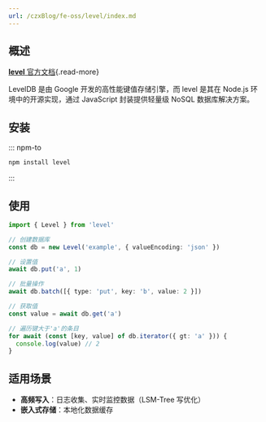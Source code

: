 ```yaml
---
url: /czxBlog/fe-oss/level/index.md
---
```

&#x20;

## 概述

[**level** 官方文档](https://github.com/Level/abstract-level){.read-more}

LevelDB 是由 Google 开发的高性能键值存储引擎，而 level 是其在 Node.js 环境中的开源实现，通过 JavaScript 封装提供轻量级 NoSQL 数据库解决方案。

## 安装

::: npm-to

```sh
npm install level
```

:::

## 使用

```ts
import { Level } from 'level'

// 创建数据库
const db = new Level('example', { valueEncoding: 'json' })

// 设置值
await db.put('a', 1)

// 批量操作
await db.batch([{ type: 'put', key: 'b', value: 2 }])

// 获取值
const value = await db.get('a')

// 遍历键大于'a'的条目
for await (const [key, value] of db.iterator({ gt: 'a' })) {
  console.log(value) // 2
}
```

## 适用场景

* **高频写入**：日志收集、实时监控数据（LSM-Tree 写优化）
* **嵌入式存储**：本地化数据缓存
